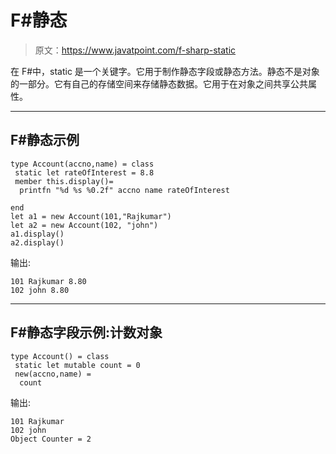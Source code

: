 # F#静态

> 原文：<https://www.javatpoint.com/f-sharp-static>

在 F#中，static 是一个关键字。它用于制作静态字段或静态方法。静态不是对象的一部分。它有自己的存储空间来存储静态数据。它用于在对象之间共享公共属性。

* * *

## F#静态示例

```
type Account(accno,name) = class
 static let rateOfInterest = 8.8
 member this.display()=
  printfn "%d %s %0.2f" accno name rateOfInterest 

end
let a1 = new Account(101,"Rajkumar")
let a2 = new Account(102, "john")
a1.display()
a2.display()

```

输出:

```
101 Rajkumar 8.80
102 john 8.80

```

* * *

## F#静态字段示例:计数对象

```
type Account() = class
 static let mutable count = 0
 new(accno,name) =  
  count
```

输出:

```
101 Rajkumar
102 john
Object Counter = 2

```